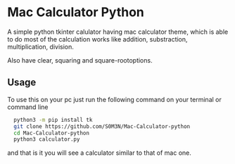 
# Mac Calculator Python

A simple python tkinter calulator having mac calculator theme, which is able to do most of the calculation works like addition, substraction, multiplication, division.

Also have clear, squaring and square-rootoptions.

## Usage

To use this on your pc just run the following command on your terminal or command line

```bash
  python3 -m pip install tk
  git clone https://github.com/S0M3N/Mac-Calculator-python
  cd Mac-Calculator-python
  python3 calculator.py
```
and that is it you will see a calculator similar to that of 
mac one.
